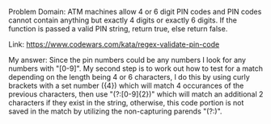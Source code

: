 Problem Domain: ATM machines allow 4 or 6 digit PIN codes and PIN codes cannot contain anything but exactly 4 digits or exactly 6 digits. If the function is passed a valid PIN string, return true, else return false.

Link: https://www.codewars.com/kata/regex-validate-pin-code

My answer: Since the pin numbers could be any numbers I look for any numbers with "[0-9]". My second step is to work out how to test for a match depending on the length being 4 or 6 characters, I do this by using curly brackets with a set number ({4}) which will match 4 occurances of the previous characters, then use "(?:[0-9]{2})" which will match an additional 2 characters if they exist in the string, otherwise, this code portion is not saved in the match by utilizing the non-capturing parends "(?:)". 